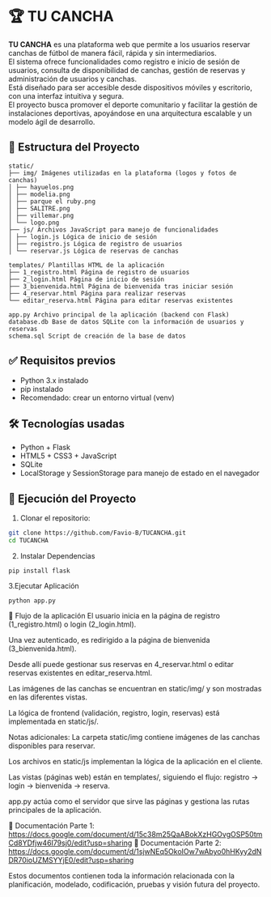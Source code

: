 # 🏆 TU CANCHA

**TU CANCHA** es una plataforma web que permite a los usuarios reservar canchas de fútbol de manera fácil, rápida y sin intermediarios.  
El sistema ofrece funcionalidades como registro e inicio de sesión de usuarios, consulta de disponibilidad de canchas, gestión de reservas y administración de usuarios y canchas.  
Está diseñado para ser accesible desde dispositivos móviles y escritorio, con una interfaz intuitiva y segura.  
El proyecto busca promover el deporte comunitario y facilitar la gestión de instalaciones deportivas, apoyándose en una arquitectura escalable y un modelo ágil de desarrollo.

## 📂 Estructura del Proyecto
```
static/
├── img/ Imágenes utilizadas en la plataforma (logos y fotos de canchas)
│ ├── hayuelos.png
│ ├── modelia.png
│ ├── parque el ruby.png
│ ├── SALITRE.png
│ ├── villemar.png
│ └── logo.png
├── js/ Archivos JavaScript para manejo de funcionalidades
│ ├── login.js Lógica de inicio de sesión
│ ├── registro.js Lógica de registro de usuarios
│ └── reservar.js Lógica de reservas de canchas

templates/ Plantillas HTML de la aplicación
├── 1_registro.html Página de registro de usuarios
├── 2_login.html Página de inicio de sesión
├── 3_bienvenida.html Página de bienvenida tras iniciar sesión
├── 4_reservar.html Página para realizar reservas
└── editar_reserva.html Página para editar reservas existentes

app.py Archivo principal de la aplicación (backend con Flask)
database.db Base de datos SQLite con la información de usuarios y reservas
schema.sql Script de creación de la base de datos
```
## ✅ Requisitos previos
- Python 3.x instalado
- pip instalado
- Recomendado: crear un entorno virtual (venv)
## 🛠️ Tecnologías usadas
- Python + Flask
- HTML5 + CSS3 + JavaScript
- SQLite
- LocalStorage y SessionStorage para manejo de estado en el navegador
## 🚀 Ejecución del Proyecto
1. Clonar el repositorio:
```bash
git clone https://github.com/Favio-B/TUCANCHA.git
cd TUCANCHA
```
2. Instalar Dependencias
```
pip install flask
```
3.Ejecutar Aplicación
```
python app.py
```
📌 Flujo de la aplicación
El usuario inicia en la página de registro (1_registro.html) o login (2_login.html).

Una vez autenticado, es redirigido a la página de bienvenida (3_bienvenida.html).

Desde allí puede gestionar sus reservas en 4_reservar.html o editar reservas existentes en editar_reserva.html.

Las imágenes de las canchas se encuentran en static/img/ y son mostradas en las diferentes vistas.

La lógica de frontend (validación, registro, login, reservas) está implementada en static/js/.

Notas adicionales:
La carpeta static/img contiene imágenes de las canchas disponibles para reservar.

Los archivos en static/js implementan la lógica de la aplicación en el cliente.

Las vistas (páginas web) están en templates/, siguiendo el flujo: registro → login → bienvenida → reserva.

app.py actúa como el servidor que sirve las páginas y gestiona las rutas principales de la aplicación.


🔗 Documentación Parte 1: https://docs.google.com/document/d/15c38m25QaABokXzHGOvgOSP50tmCd8YDfjw46I79sj0/edit?usp=sharing
🔗 Documentación Parte 2: https://docs.google.com/document/d/1sjwNEq5OkoIOw7wAbyo0hHKyy2dNDR70ioUZMSYYjE0/edit?usp=sharing

Estos documentos contienen toda la información relacionada con la planificación, modelado, codificación, pruebas y visión futura del proyecto.
